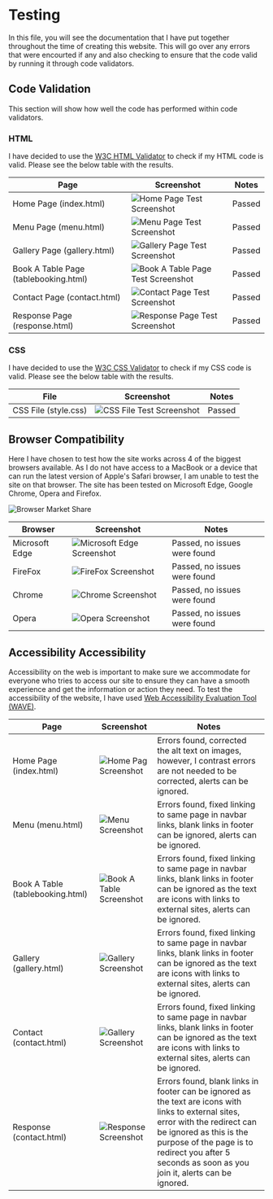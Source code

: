 # Testing

In this file, you will see the documentation that I have put together throughout the time of creating this website. This will go over any errors that were encourted if any and also checking to ensure that the code valid by running it through code validators.

## Code Validation

This section will show how well the code has performed within code validators.

### HTML

I have decided to use the [W3C HTML Validator](https://validator.w3.org/) to check if my HTML code is valid. Please see the below table with the results.

| Page   | Screenshot | Notes |
| ------ |  ---------- | ----- |
| Home Page (index.html) | ![Home Page Test Screenshot](./assets/img/home-page-test.png) |  Passed |
| Menu Page (menu.html) | ![Menu Page Test Screenshot](./assets/img/menu-page-test.png) |  Passed |
| Gallery Page (gallery.html) | ![Gallery Page Test Screenshot](./assets/img/gallery-page-test.png) |  Passed |
| Book A Table Page (tablebooking.html) | ![Book A Table Page Test Screenshot](./assets/img/tablebooking-page-testing.png) |  Passed |
| Contact Page (contact.html) | ![Contact Page Test Screenshot](./assets/img/contact-page-testing.png) |  Passed |
| Response Page (response.html) | ![Response Page Test Screenshot](./assets/img/response-page-testing.png) |  Passed |

### CSS

I have decided to use the [W3C CSS Validator](https://jigsaw.w3.org/css-validator/validator) to check if my CSS code is valid. Please see the below table with the results.

| File   | Screenshot | Notes |
| ------ |  ---------- | ----- |
| CSS File (style.css) | ![CSS File Test Screenshot](./assets/img/CSS-validatator.png) |  Passed |

## Browser Compatibility

Here I have chosen to test how the site works across 4 of the biggest browsers available. As I do not have access to a MacBook or a device that can run the latest version of Apple's Safari browser, I am unable to test the site on that browser. The site has been tested on Microsoft Edge, Google Chrome, Opera and Firefox.

![Browser Market Share](./assets/img/browser-market-share.png)

| Browser   | Screenshot | Notes |
| ------ |  ---------- | ----- |
| Microsoft Edge | ![Microsoft Edge Screenshot](./assets/img/microsoft-edge-test.png) |  Passed, no issues were found |
| FireFox | ![FireFox Screenshot](./assets/img/firefox-test.png) |  Passed, no issues were found |
| Chrome | ![Chrome Screenshot](./assets/img/chrome-test.png) |  Passed, no issues were found |
| Opera | ![Opera Screenshot](./assets/img/Opera-test.png) |  Passed, no issues were found |

## Accessibility Accessibility

Accessibility on the web is important to make sure we accommodate for everyone who tries to access our site to ensure they can have a smooth experience and get the information or action they need. To test the accessibility of the website, I have used [Web Accessibility Evaluation Tool (WAVE)](https://wave.webaim.org/).

| Page   | Screenshot | Notes |
| ------ |  ---------- | ----- |
| Home Page (index.html) | ![Home Pag Screenshot](./assets/img/homepage-access-test.png) |  Errors found, corrected the alt text on images, however, I contrast errors are not needed to be corrected, alerts can be ignored. |
| Menu (menu.html) | ![Menu Screenshot](./assets/img/menu-access-test.png) |  Errors found, fixed linking to same page in navbar links, blank links in footer can be ignored, alerts can be ignored. |
| Book A Table (tablebooking.html) | ![Book A Table Screenshot](./assets/img/tablebooking-access-test.png) |  Errors found, fixed linking to same page in navbar links, blank links in footer can be ignored as the text are icons with links to external sites, alerts can be ignored. |
| Gallery (gallery.html) | ![Gallery Screenshot](./assets/img/gallery-access-test.png) |  Errors found, fixed linking to same page in navbar links, blank links in footer can be ignored as the text are icons with links to external sites, alerts can be ignored. |
| Contact (contact.html) | ![Gallery Screenshot](./assets/img/contact-access-test.png) |  Errors found, fixed linking to same page in navbar links, blank links in footer can be ignored as the text are icons with links to external sites, alerts can be ignored. |
| Response (contact.html) | ![Response Screenshot](./assets/img/contact-access-test.png) |  Errors found, blank links in footer can be ignored as the text are icons with links to external sites, error with the redirect can be ignored as this is the purpose of the page is to redirect you after 5 seconds as soon as you join it, alerts can be ignored. |
